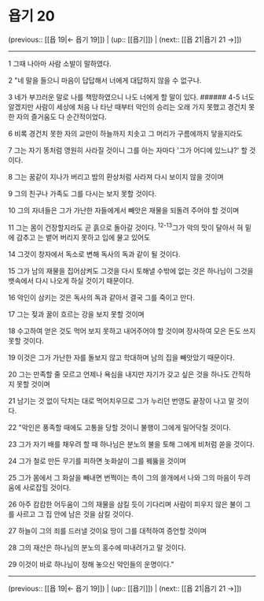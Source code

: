 # 욥기 20

(previous:: [[욥 19|← 욥기 19]]) | (up:: [[욥기]]) | (next:: [[욥 21|욥기 21 →]])

***




1 
그때 나아마 사람 소발이 말하였다. 



2 
"네 말을 들으니 마음이 답답해서 너에게 대답하지 않을 수 없구나. 



3 
네가 부끄러운 말로 나를 책망하였으니 나도 너에게 할 말이 있다. ###### 4-5 너도 알겠지만 사람이 세상에 처음 나 타난 때부터 악인의 승리는 오래 가지 못했고 경건치 못한 자의 즐거움도 다 순간적이었다. 



6 
비록 경건치 못한 자의 교만이 하늘까지 치솟고 그 머리가 구름에까지 닿을지라도 



7 
그는 자기 똥처럼 영원히 사라질 것이니 그를 아는 자마다 '그가 어디에 있느냐?' 할 것이다. 



8 
그는 꿈같이 지나가 버리고 밤의 환상처럼 사라져 다시 보이지 않을 것이며 



9 
그의 친구나 가족도 그를 다시는 보지 못할 것이다. 



10 
그의 자녀들은 그가 가난한 자들에게서 빼앗은 재물을 되돌려 주어야 할 것이며 



11 
그는 몸이 건장할지라도 곧 흙으로 돌아갈 것이다. <sup class="versenum">12-13</sup>그가 악의 맛이 달아서 혀 밑에 감추고 는 뱉어 버리지 못하고 입에 물고 있어도 



14 
그것이 창자에서 독소로 변해 독사의 독과 같이 될 것이다. 



15 
그가 남의 재물을 집어삼켜도 그것을 다시 토해낼 수밖에 없는 것은 하나님이 그것을 뱃속에서 다시 나오게 하실 것이기 때문이다. 



16 
악인이 삼키는 것은 독사의 독과 같아서 결국 그를 죽이고 만다. 



17 
그는 젖과 꿀이 흐르는 강을 보지 못할 것이며 



18 
수고하여 얻은 것도 먹어 보지 못하고 내어주어야 할 것이며 장사하여 모은 돈도 쓰지 못할 것이다. 



19 
이것은 그가 가난한 자를 돌보지 않고 학대하며 남의 집을 빼앗았기 때문이다. 



20 
그는 만족할 줄 모르고 언제나 욕심을 내지만 자기가 갖고 싶은 것을 하나도 간직하지 못할 것이며 



21 
남기는 것 없이 닥치는 대로 먹어치우므로 그가 누리던 번영도 끝장이 나고 말 것이다. 



22 
"악인은 풍족할 때에도 고통을 당할 것이니 불행이 그에게 밀어닥칠 것이다. 



23 
그가 자기 배를 채우려 할 때 하나님은 분노의 불을 토해 그에게 비처럼 쏟을 것이다. 



24 
그가 철로 만든 무기를 피하면 놋화살이 그를 꿰뚫을 것이며 



25 
그가 몸에서 그 화살을 빼내면 번쩍이는 촉이 그의 쓸개에서 나와 그의 마음이 두려움에 사로잡힐 것이다. 



26 
아주 캄캄한 어두움이 그의 재물을 삼킬 듯이 기다리며 사람이 피우지 않은 불이 그를 사르고 그 집 안에 남은 것을 삼킬 것이다. 



27 
하늘이 그의 죄를 드러낼 것이요 땅이 그를 대적하여 증언할 것이며 



28 
그의 재산은 하나님의 분노의 홍수에 떠내려가고 말 것이다. 



29 
이것이 바로 하나님이 정해 놓으신 악인들의 운명이다."

***

(previous:: [[욥 19|← 욥기 19]]) | (up:: [[욥기]]) | (next:: [[욥 21|욥기 21 →]])
